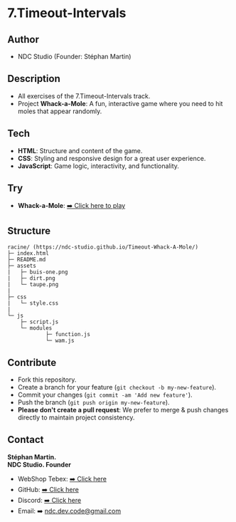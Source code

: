 # 7.Timeout-Intervals

## Author
- NDC Studio (Founder: Stéphan Martin)

## Description
- All exercises of the 7.Timeout-Intervals track.
- Project **Whack-a-Mole**: A fun, interactive game where you need to hit moles that appear randomly.

## Tech
- **HTML**: Structure and content of the game.
- **CSS**: Styling and responsive design for a great user experience.
- **JavaScript**: Game logic, interactivity, and functionality.

## Try
- **Whack-a-Mole**: [➡️ Click here to play](https://ndc-studio.github.io/Timeout-Whack-A-Mole/)

## Structure
```
racine/ (https://ndc-studio.github.io/Timeout-Whack-A-Mole/)
├─ index.html
├─ README.md
├─ assets
|   ├─ buis-one.png
|   ├─ dirt.png
|   └─ taupe.png
|
├─ css
|   └─ style.css
|
└─ js
    ├─ script.js
    └─ modules
            ├─ function.js
            └─ wam.js
```
## Contribute
- Fork this repository.
- Create a branch for your feature (`git checkout -b my-new-feature`).
- Commit your changes (`git commit -am 'Add new feature'`).
- Push the branch (`git push origin my-new-feature`).
- **Please don't create a pull request**: We prefer to merge & push changes directly to maintain project consistency.

## Contact
**Stéphan Martin.**  
**NDC Studio. Founder**  
- WebShop Tebex: [➡️ Click here](https://game-ndc-studio.tebex.io/)
- GitHub: [➡️ Click here](https://github.com/ndc-studio)
- Discord: [➡️ Click here](https://discord.gg/97eWRFYFTr)
- Email: ➡️ ndc.dev.code@gmail.com